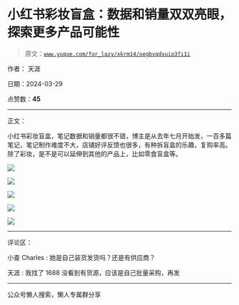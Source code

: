 # 小红书彩妆盲盒：数据和销量双双亮眼，探索更多产品可能性

> 原文：[`www.yuque.com/for_lazy/xkrm14/oegbvqdvuio3fi1i`](https://www.yuque.com/for_lazy/xkrm14/oegbvqdvuio3fi1i)

作者： 天涯

日期：2024-03-29

点赞数：**45**

* * *

正文：

小红书彩妆盲盒，笔记数据和销量都很不错，博主是从去年七月开始发，一百多篇笔记，笔记制作难度不大，店铺好评反馈也很多，有种拆盲盒的乐趣，复购率高。除了彩妆，是不是可以延伸到其他的产品上，比如零食盲盒等。

![](img/f7976d5977d7701ca23b2d84c00b720c.png)

![](img/5e25c3595f7e9fe33e331e9710a39d8f.png)

![](img/53e79792239189e299c82fde79810559.png)

![](img/9afd85310a892306f7149e59dacf4594.png)

![](img/f04be9c34d7e1778269db5f9113d4f3d.png)

* * *

评论区：

小查 Charles : 她是自己装货发货吗？还是有供应商？

天涯 : 我找了 1688 没看到有货源，应该是自己批量采购，再发

* * *

公众号懒人搜索，懒人专属群分享